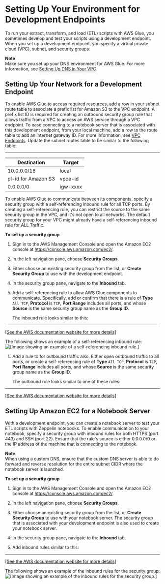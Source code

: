 # Setting Up Your Environment for Development Endpoints<a name="start-development-endpoint"></a>

To run your extract, transform, and load \(ETL\) scripts with AWS Glue, you sometimes develop and test your scripts using a development endpoint\. When you set up a development endpoint, you specify a virtual private cloud \(VPC\), subnet, and security groups\. 

**Note**  
Make sure you set up your DNS environment for AWS Glue\. For more information, see [Setting Up DNS in Your VPC](set-up-vpc-dns.md)\. 

## Setting Up Your Network for a Development Endpoint<a name="setup-vpc-for-development-endpoint"></a>

 To enable AWS Glue to access required resources, add a row in your subnet route table to associate a prefix list for Amazon S3 to the VPC endpoint\. A prefix list ID is required for creating an outbound security group rule that allows traffic from a VPC to access an AWS service through a VPC endpoint\.  To ease connecting to a notebook server that is associated with this development endpoint, from your local machine, add a row to the route table to add an internet gateway ID\. For more information, see [VPC Endpoints](https://docs.aws.amazon.com/vpc/latest/userguide/vpc-endpoints.html)\. Update the subnet routes table to be similar to the following table:  


****  

| Destination | Target | 
| --- | --- | 
| 10\.0\.0\.0/16 | local | 
| pl\-id for Amazon S3 | vpce\-id | 
| 0\.0\.0\.0/0 | igw\-xxxx | 

 To enable AWS Glue to communicate between its components, specify a security group with a self\-referencing inbound rule for all TCP ports\. By creating a self\-referencing rule, you can restrict the source to the same security group in the VPC, and it's not open to all networks\. The default security group for your VPC might already have a self\-referencing inbound rule for ALL Traffic\. 

**To set up a security group**

1. Sign in to the AWS Management Console and open the Amazon EC2 console at [https://console\.aws\.amazon\.com/ec2/](https://console.aws.amazon.com/ec2/)\.

1. In the left navigation pane, choose **Security Groups**\.

1. Either choose an existing security group from the list, or **Create Security Group** to use with the development endpoint\. 

1. In the security group pane, navigate to the **Inbound** tab\.

1. Add a self\-referencing rule to allow AWS Glue components to communicate\. Specifically, add or confirm that there is a rule of **Type** `All TCP`, **Protocol** is `TCP`, **Port Range** includes all ports, and whose **Source** is the same security group name as the **Group ID**\. 

   The inbound rule looks similar to this:  
****    
[\[See the AWS documentation website for more details\]](http://docs.aws.amazon.com/glue/latest/dg/start-development-endpoint.html)

   The following shows an example of a self\-referencing inbound rule:  
![\[Image showing an example of a self-referencing inbound rule.\]](http://docs.aws.amazon.com/glue/latest/dg/images/SetupSecurityGroup-Start.png)

1. Add a rule to for outbound traffic also\. Either open outbound traffic to all ports, or create a self\-referencing rule of **Type** `All TCP`, **Protocol** is `TCP`, **Port Range** includes all ports, and whose **Source** is the same security group name as the **Group ID**\. 

   The outbound rule looks similar to one of these rules:  
****    
[\[See the AWS documentation website for more details\]](http://docs.aws.amazon.com/glue/latest/dg/start-development-endpoint.html)

## Setting Up Amazon EC2 for a Notebook Server<a name="setup-vpc-for-notebook-server"></a>

 With a development endpoint, you can create a notebook server to test your ETL scripts with Zeppelin notebooks\. To enable communication to your notebook, specify a security group with inbound rules for both HTTPS \(port 443\) and SSH \(port 22\)\. Ensure that the rule's source is either 0\.0\.0\.0/0 or the IP address of the machine that is connecting to the notebook\. 

**Note**  
When using a custom DNS, ensure that the custom DNS server is able to do forward and reverse resolution for the entire subnet CIDR where the notebook server is launched\.

**To set up a security group**

1. Sign in to the AWS Management Console and open the Amazon EC2 console at [https://console\.aws\.amazon\.com/ec2/](https://console.aws.amazon.com/ec2/)\.

1. In the left navigation pane, choose **Security Groups**\.

1. Either choose an existing security group from the list, or **Create Security Group** to use with your notebook server\. The security group that is associated with your development endpoint is also used to create your notebook server\.

1. In the security group pane, navigate to the **Inbound** tab\.

1. Add inbound rules similar to this:  
****    
[\[See the AWS documentation website for more details\]](http://docs.aws.amazon.com/glue/latest/dg/start-development-endpoint.html)

   The following shows an example of the inbound rules for the security group:  
![\[Image showing an example of the inbound rules for the security group.\]](http://docs.aws.amazon.com/glue/latest/dg/images/SetupSecurityGroupNotebook-Start.png)